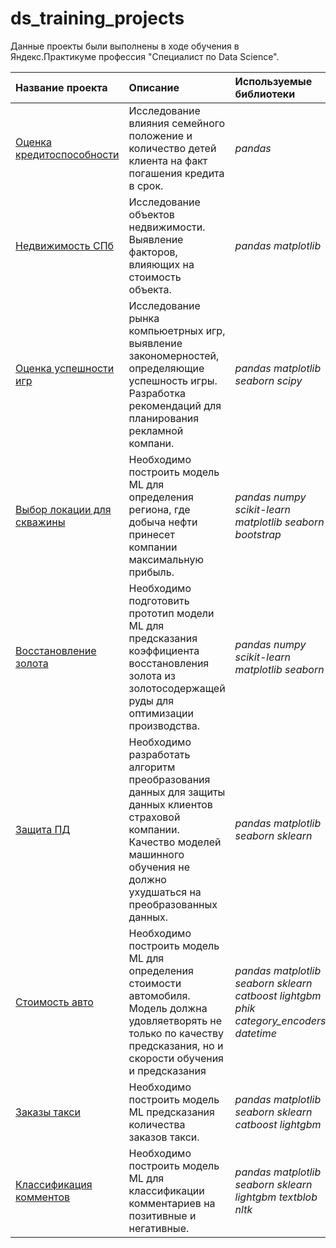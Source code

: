 # ds_training_projects

Данные проекты были выполнены в ходе обучения в Яндекс.Практикуме профессия "Специалист по Data Science".


| Название проекта | Описание | Используемые библиотеки | 
| :---------------------- | :---------------------- | :---------------------- |
| [Оценка кредитоспособности](02_creditworthiness) | Исследование влияния семейного положение и количество детей клиента на факт погашения кредита в срок. | *pandas* |
| [Недвижимость СПб](03_real_estate_spb) | Исследование объектов недвижимости. Выявление факторов, влияющих на стоимость объекта.| *pandas* *matplotlib* |
| [Оценка успешности игр](05_games) | Исследование рынка компьюетрных игр, выявление закономерностей, определяющие успешность игры. Разработка рекомендаций для планирования рекламной компани.| *pandas* *matplotlib* *seaborn* *scipy* |
| [Выбор локации для скважины](08_well_location) | Необходимо построить модель ML для определения региона, где добыча нефти принесет компании максимальную прибыль.| *pandas* *numpy*  *sсikit-learn* *matplotlib* *seaborn* *bootstrap*|
| [Восстановление золота](09_gold_recovery) | Необходимо подготовить прототип модели ML для предсказания коэффициента восстановления золота из золотосодержащей руды для оптимизации производства.| *pandas* *numpy* *scikit-learn* *matplotlib* *seaborn*  |
| [Защита ПД](10_personal_data) | Необходимо разработать алгоритм преобразования данных для защиты данных клиентов страховой компании. Качество моделей машинного обучения не должно ухудшаться на преобразованных данных.| *pandas* *matplotlib* *seaborn* *sklearn* |
| [Стоимость авто](11_car_prices) | Необходимо  построить модель ML для определения стоимости автомобиля. Модель должна удовляетворять не только по качеству предсказания, но и скорости обучения и предсказания| *pandas* *matplotlib* *seaborn* *sklearn* *catboost* *lightgbm* *phik* *category_encoders* *datetime*|
| [Заказы такси](12_taxi_orders) | Необходимо построить модель ML предсказания количества заказов такси.| *pandas* *matplotlib* *seaborn* *sklearn* *catboost* *lightgbm*|
| [Классификация комментов](13_comments_clf) | Необходимо построить модель ML для классификации комментариев на позитивные и негативные.| *pandas* *matplotlib* *seaborn* *sklearn* *lightgbm* *textblob* *nltk*|



